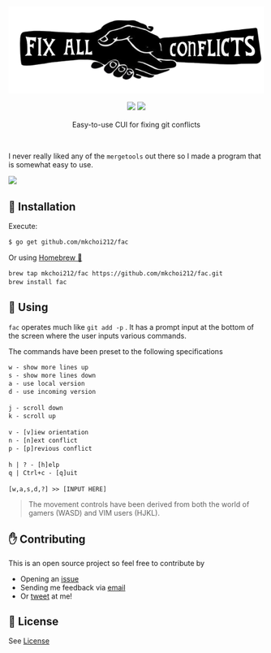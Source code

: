 <p align="center">
     <img src="./assets/banner.png">
     <p align="center">
          <img src="https://travis-ci.org/mkchoi212/fac.svg?branch=master">
          <img src="https://goreportcard.com/badge/github.com/mkchoi212/fac">
          <br>
          <br>
          Easy-to-use CUI for fixing git conflicts
     </p>
</p>

<br>

I never really liked any of the `mergetools` out there so I made a program that is somewhat easy to use.

![](https://i.imgur.com/j4CgN8w.gif)

## 👷 Installation

Execute:

```bash
$ go get github.com/mkchoi212/fac
```

Or using [Homebrew 🍺](https://brew.sh)

```bash
brew tap mkchoi212/fac https://github.com/mkchoi212/fac.git
brew install fac
```

## 🔧 Using

`fac` operates much like `git add -p` . It has a prompt input at the bottom of the screen where the user inputs various commands.

The commands have been preset to the following specifications

```
w - show more lines up
s - show more lines down
a - use local version
d - use incoming version

j - scroll down
k - scroll up

v - [v]iew orientation
n - [n]ext conflict
p - [p]revious conflict

h | ? - [h]elp
q | Ctrl+c - [q]uit

[w,a,s,d,?] >> [INPUT HERE]
```

> The movement controls have been derived from both the world of gamers (WASD) and VIM users (HJKL).

## ✋ Contributing

This is an open source project so feel free to contribute by

- Opening an [issue](https://github.com/mkchoi212/fac/issues/new)
- Sending me feedback via [email](mailto://mkchoi212@icloud.com)
- Or [tweet](https://twitter.com/Bananamlkshake2) at me!

## 👮 License
See [License](./LICENSE)
